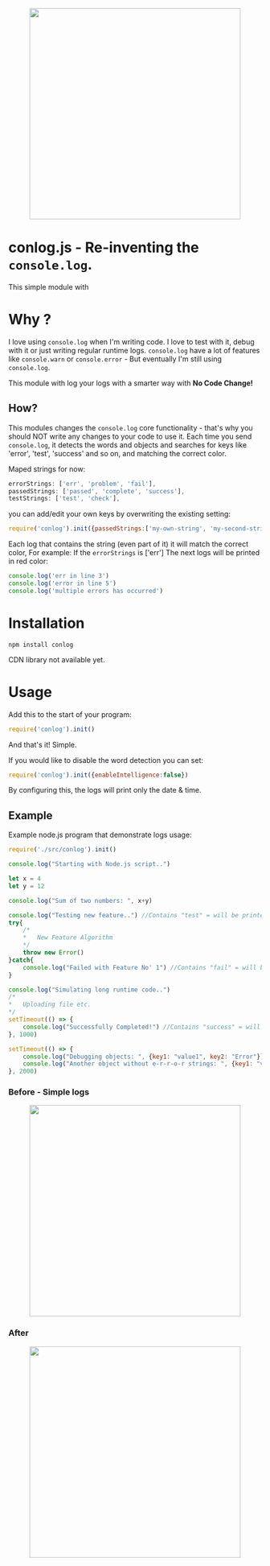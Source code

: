 
<p align="center">
  <img width="420"src="https://i.ibb.co/7S37fqL/conlog.png">
</p>

# conlog.js - Re-inventing the `console.log`.
This simple module with 

# Why ?
I love using `console.log` when I'm writing code. I love to test with it, debug with it or just writing regular runtime logs.
`console.log` have a lot of features like `console.warn` or `console.error` - But eventually I'm still using `console.log`. 

This module with log your logs with a smarter way with **No Code Change!** 

## How?
This modules changes the `console.log` core functionality - that's why you should NOT write any changes to your code to use it.
Each time you send `console.log`, it detects the words and objects and searches for keys like 'error', 'test', 'success' and so on, and matching the correct color.

Maped strings for now:
```javascript
errorStrings: ['err', 'problem', 'fail'],
passedStrings: ['passed', 'complete', 'success'],
testStrings: ['test', 'check'],
```
you can add/edit your own keys by overwriting the existing setting:
```javascript
require('conlog').init({passedStrings:['my-own-string', 'my-second-string']})
```

Each log that contains the string (even part of it) it will match the correct color, For example:
If the `errorStrings` is ['err']
The next logs will be printed in red color:
```javascript
console.log('err in line 3')
console.log('error in line 5')
console.log('multiple errors has occurred')
```



# Installation

```
npm install conlog
```

CDN library not available yet.

# Usage

Add this to the start of your program:
```javascript
require('conlog').init()
```
And that's it! Simple.

If you would like to disable the word detection you can set:
```javascript
require('conlog').init({enableIntelligence:false})
```
By configuring this, the logs will print only the date & time.

## Example

Example node.js program that demonstrate logs usage:

```javascript
require('./src/conlog').init()

console.log("Starting with Node.js script..")

let x = 4
let y = 12

console.log("Sum of two numbers: ", x+y)

console.log("Testing new feature..") //Contains "test" = will be printed in pink color
try{
	/*
	*	New Feature Algorithm
	*/
	throw new Error()
}catch{
	console.log("Failed with Feature No' 1") //Contains "fail" = will be printed in red color
}

console.log("Simulating long runtime code..")
/*
*	Uploading file etc.
*/
setTimeout(() => {
	console.log("Successfully Completed!") //Contains "success" = will be printed in green color
}, 1000)

setTimeout(() => {
	console.log("Debugging objects: ", {key1: "value1", key2: "Error"}) //Contains "error" = will be printed in red color
	console.log("Another object without e-r-r-o-r strings: ", {key1: "value1", key2: "val2"}) //Not contains any special keys, will be printed in white
}, 2000)

```

### Before - Simple logs

<p align="center">
  <img width="420"src="https://i.ibb.co/vmbc6n4/beforef.png">
</p>

### After

<p align="center">
  <img width="420"src="https://i.ibb.co/6Y6QGPf/afterf.png">
</p>


